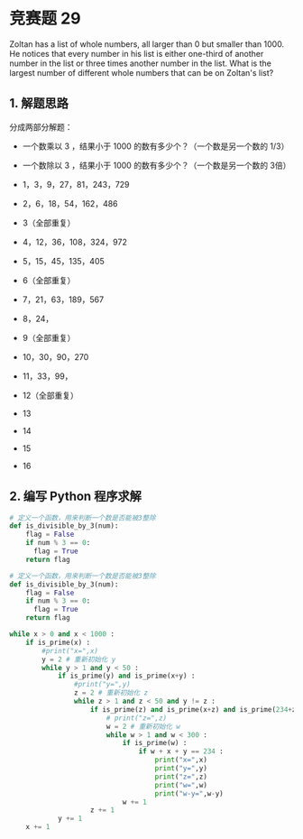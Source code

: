# 竞赛题 29
Zoltan has a list of whole numbers, all larger than 0 but smaller than 1000. He notices that every number in his list is either one-third of another number in the list or three times another number in the list. What is the largest number of different whole numbers that can be on Zoltan's list?

## 1. 解题思路
分成两部分解题：
- 一个数乘以 3 ，结果小于 1000 的数有多少个？（一个数是另一个数的 1/3）
- 一个数除以 3 ，结果小于 1000 的数有多少个？（一个数是另一个数的 3倍）

- 1，3，9，27，81，243，729
- 2，6，18，54，162，486
- 3（全部重复）
- 4，12，36，108，324，972
- 5，15，45，135，405
- 6（全部重复）
- 7，21，63，189，567
- 8，24，
- 9（全部重复）
- 10，30，90，270
- 11，33，99，
- 12（全部重复）
- 13
- 14
- 15
- 16

## 2. 编写 Python 程序求解
```python
# 定义一个函数，用来判断一个数是否能被3整除
def is_divisible_by_3(num):
    flag = False
    if num % 3 == 0:
      flag = True
    return flag

# 定义一个函数，用来判断一个数是否能被3整除
def is_divisible_by_3(num):
    flag = False
    if num % 3 == 0:
      flag = True
    return flag

while x > 0 and x < 1000 :
    if is_prime(x) :
        #print("x=",x)
        y = 2 # 重新初始化 y
        while y > 1 and y < 50 :
            if is_prime(y) and is_prime(x+y) :
                #print("y=",y)
                z = 2 # 重新初始化 z
                while z > 1 and z < 50 and y != z :
                    if is_prime(z) and is_prime(x+z) and is_prime(234+z) and is_prime(234-z) :
                        # print("z=",z)
                        w = 2 # 重新初始化 w
                        while w > 1 and w < 300 :
                            if is_prime(w) :                  
                                if w + x + y == 234 :
                                    print("x=",x)
                                    print("y=",y)
                                    print("z=",z)
                                    print("w=",w)
                                    print("w-y=",w-y)                                    
                            w += 1
                    z += 1
            y += 1
    x += 1
```
